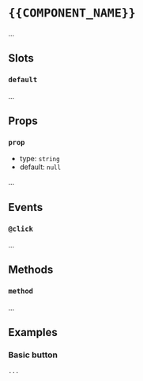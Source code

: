 # `{{COMPONENT_NAME}}`

...

## Slots

### `default`

...

## Props

### `prop`

- type: `string`
- default: `null`

...

## Events

### `@click`

...

## Methods

### `method`

...

## Examples

### Basic button

```html
...
```
